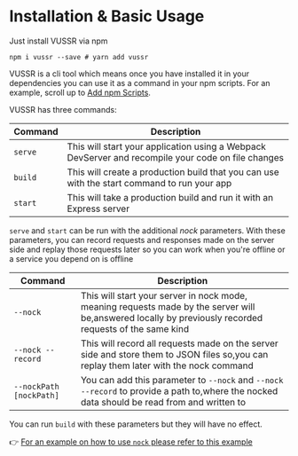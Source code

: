 # Installation & Basic Usage

Just install VUSSR via npm

```console
npm i vussr --save # yarn add vussr
```

VUSSR is a cli tool which means once you have installed it in your dependencies you can use it as a
command in your npm scripts. For an example, scroll up to [Add npm Scripts](#add-npm-scripts).

VUSSR has three commands:

| Command | Description                                                                                        |
| ------- | -------------------------------------------------------------------------------------------------- |
| `serve` | This will start your application using a Webpack DevServer and recompile your code on file changes |
| `build` | This will create a production build that you can use with the start command to run your app        |
| `start` | This will take a production build and run it with an Express server                                |

`serve` and `start` can be run with the additional _nock_ parameters. With these parameters, you can record
requests and responses made on the server side and replay those requests later so you can work when you're
offline or a service you depend on is offline

| Command                 | Description                                                                                                                                             |
| ----------------------- | ------------------------------------------------------------------------------------------------------------------------------------------------------- |
| `--nock`                | This will start your server in nock mode, meaning requests made by the server will be,answered locally by previously recorded requests of the same kind |
| `--nock --record`       | This will record all requests made on the server side and store them to JSON files so,you can replay them later with the nock command                   |
| `--nockPath [nockPath]` | You can add this parameter to `--nock` and `--nock --record` to provide a path to,where the nocked data should be read from and written to              |

You can run `build` with these parameters but they will have no effect.

👉 [For an example on how to use `nock` please refer to this example](./nocks.md)
